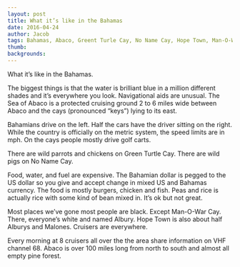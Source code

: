 ```yaml
---
layout: post
title: What it’s like in the Bahamas
date: 2016-04-24
author: Jacob
tags: Bahamas, Abaco, Greent Turle Cay, No Name Cay, Hope Town, Man-O-War, 
thumb: 
backgrounds:
---
```


What it’s like in the Bahamas.  

The biggest things is that the water is brilliant blue in a million different shades and it’s everywhere you look. Navigational aids are unusual. The Sea of  Abaco is a protected cruising ground 2 to 6 miles wide between Abaco and the cays (pronounced “keys”) lying to its east.

Bahamians drive on the left.  Half the cars have the driver sitting on the right.  While the country is officially on the metric system, the speed limits are in mph.  On the cays people mostly drive golf carts. 

There are wild parrots and chickens on Green Turtle Cay.  There are wild pigs on No Name Cay.

Food, water, and fuel are expensive.   The Bahamian dollar is pegged to the US dollar so you give and accept change in mixed US and Bahamas currency.  The food is mostly burgers, chicken and fish.  Peas and rice is actually rice with some kind of bean mixed in.  It’s ok but not great.  

Most places we’ve gone most people are black.  Except Man-O-War Cay.  There, everyone’s white and named Albury.  Hope Town is also about half Alburys and Malones. Cruisers are everywhere.  

Every morning at 8 cruisers all over the the area share information on VHF channel 68.  Abaco is over 100 miles long from north to south and almost all empty pine forest.  
